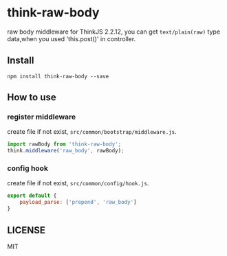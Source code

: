 # think-raw-body

raw body middleware for ThinkJS 2.2.12,
you can get `text/plain(raw)` type data,when you used 'this.post()' in controller.

## Install

```
npm install think-raw-body --save
```

## How to use

### register middleware 

create file if not exist, `src/common/bootstrap/middleware.js`.

```js
import rawBody from 'think-raw-body';
think.middleware('raw_body', rawBody);
```

### config hook

create file if not exist, `src/common/config/hook.js`.

```js
export default {
    payload_parse: ['prepend', 'raw_body']
}
```

## LICENSE

MIT